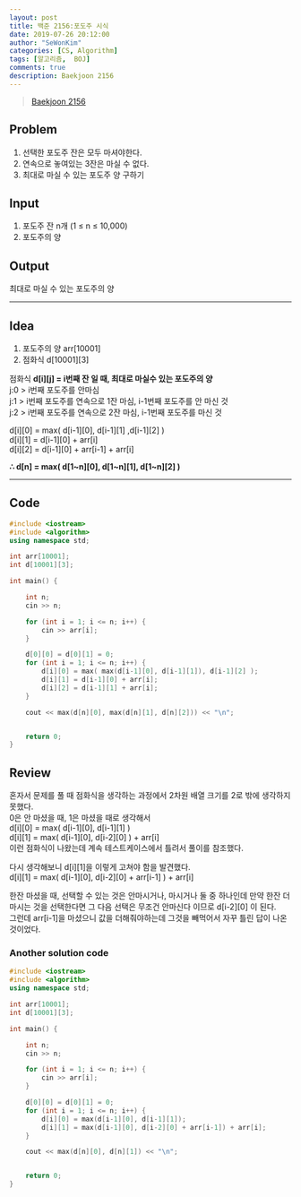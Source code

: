 ```yaml
---
layout: post
title: 백준 2156:포도주 시식
date: 2019-07-26 20:12:00
author: "SeWonKim"
categories: [CS, Algorithm]
tags: [알고리즘,  BOJ]
comments: true
description: Baekjoon 2156
---
```


> [Baekjoon 2156](https://www.acmicpc.net/problem/2156)



## Problem
1. 선택한 포도주 잔은 모두 마셔야한다.
2. 연속으로 놓여있는 3잔은 마실 수 없다.
3. 최대로 마실 수 있는 포도주 양 구하기



## Input
1. 포도주 잔 n개 (1 ≤ n ≤ 10,000) 
2. 포도주의 양
​    

## Output
  최대로 마실 수 있는 포도주의 양




------



## Idea
  1. 포도주의 양 arr[10001]
  2. 점화식 d[10001][3]



  점화식 **d\[i][j] = i번째 잔 일 때, 최대로 마실수 있는 포도주의 양**      
  j:0 > i번째 포도주를 안마심       
  j:1 > i번째 포도주를 연속으로 1잔 마심, i-1번째 포도주를 안 마신 것         
  j:2 > i번째 포도주를 연속으로 2잔 마심, i-1번째 포도주를 마신 것     

  d[i][0] = max( d[i-1][0], d[i-1][1] ,d[i-1][2] )       
  d[i][1] = d[i-1][0] + arr[i]          
  d[i][2] = d[i-1][0] + arr[i-1] + arr[i]

   **∴ d[n] = max( d[1~n][0], d[1~n][1], d[1~n][2] )**




------



## Code


```cpp
#include <iostream>
#include <algorithm>
using namespace std;

int arr[10001];
int d[10001][3];

int main() {

	int n;
	cin >> n;

	for (int i = 1; i <= n; i++) {
		cin >> arr[i];
	}

	d[0][0] = d[0][1] = 0;
	for (int i = 1; i <= n; i++) {
		d[i][0] = max( max(d[i-1][0], d[i-1][1]), d[i-1][2] );
		d[i][1] = d[i-1][0] + arr[i];
		d[i][2] = d[i-1][1] + arr[i];
	}

	cout << max(d[n][0], max(d[n][1], d[n][2])) << "\n";


	return 0;
}
```





## Review
혼자서 문제를 풀 때 점화식을 생각하는 과정에서 2차원 배열 크기를 2로 밖에 생각하지 못했다.        
0은 안 마셨을 때, 1은 마셨을 때로 생각해서       
d[i][0] = max( d[i-1][0], d[i-1][1] )     
d[i][1] = max( d[i-1][0], d[i-2][0] ) + arr[i]    
이런 점화식이 나왔는데 계속 테스트케이스에서 틀려서 풀이를 참조했다.


다시 생각해보니 d[i][1]을 이렇게 고쳐야 함을 발견했다.    
d[i][1] = max( d[i-1][0], d[i-2][0] + arr[i-1] ) + arr[i]       


한잔 마셨을 때, 선택할 수 있는 것은 안마시거나, 마시거나 둘 중 하나인데
만약 한잔 더 마시는 것을 선택한다면 그 다음 선택은 무조건 안마신다 이므로 d[i-2][0] 이 된다.        
그런데 arr[i-1]을 마셨으니 값을 더해줘야하는데 그것을 빼먹어서 자꾸 틀린 답이 나온 것이었다.


### Another solution code
```cpp
#include <iostream>
#include <algorithm>
using namespace std;

int arr[10001];
int d[10001][3];

int main() {

	int n;
	cin >> n;

	for (int i = 1; i <= n; i++) {
		cin >> arr[i];
	}

	d[0][0] = d[0][1] = 0;
	for (int i = 1; i <= n; i++) {
		d[i][0] = max(d[i-1][0], d[i-1][1]);
		d[i][1] = max(d[i-1][0], d[i-2][0] + arr[i-1]) + arr[i];
	}

	cout << max(d[n][0], d[n][1]) << "\n";


	return 0;
}
```
